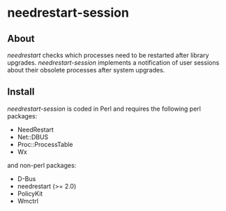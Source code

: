 needrestart-session
===================

About
-----

*needrestart* checks which processes need to be restarted after library
upgrades. *needrestart-session* implements a notification of user
sessions about their obsolete processes after system upgrades.


Install
-------

*needrestart-session* is coded in Perl and requires the following perl
 packages:
* NeedRestart
* Net::DBUS
* Proc::ProcessTable
* Wx

and non-perl packages:
* D-Bus
* needrestart (>= 2.0)
* PolicyKit
* Wmctrl
